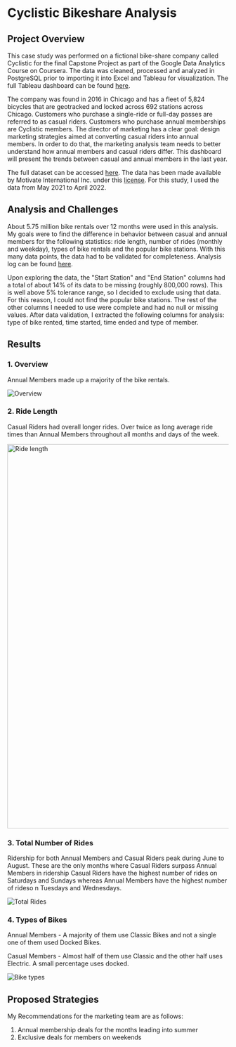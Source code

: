 # Cyclistic Bikeshare Analysis

## Project Overview

This case study was performed on a fictional bike-share company called Cyclistic for the final Capstone Project as part of the Google Data Analytics Course on Coursera. The data was cleaned, processed and analyzed in PostgreSQL prior to importing it into Excel and Tableau for visualization. The full Tableau dashboard can be found [here](https://public.tableau.com/views/CyclisticBikeshare-GoogleDataAnalyticsCapstoneProject/DashboardFinalV2?:language=en-US&publish=yes&:display_count=n&:origin=viz_share_link). 

The company was found in 2016 in Chicago and has a fleet of 5,824 bicycles that are geotracked and locked across 692 stations across Chicago. Customers who purchase a single-ride or full-day passes are referred to as casual riders. Customers who purchase annual memberships are Cyclistic members. The director of marketing has a clear goal: design marketing strategies aimed at converting casual riders into annual members. In order to do that, the marketing analysis team needs to better understand how annual members and casual riders differ. This dashboard will present the trends between casual and annual members in the last year. 

The full dataset can be accessed [here](https://divvy-tripdata.s3.amazonaws.com/index.html). The data has been made available by Motivate International Inc. under this [license](https://ride.divvybikes.com/data-license-agreement). For this study, I used the data from May 2021 to April 2022. 

## Analysis and Challenges

About 5.75 million bike rentals over 12 months were used in this analysis. My goals were to find the difference in behavior between casual and annual members for the following statistics: ride length, number of rides (monthly and weekday), types of bike rentals and the popular bike stations. With this many data points, the data had to be validated for completeness. Analysis log can be found [here](https://github.com/alvindlin/bike_share_analysis/tree/main).

Upon exploring the data, the "Start Station" and "End Station" columns had a total of about 14% of its data to be missing (roughly 800,000 rows). This is well above 5% tolerance range, so I decided to exclude using that data. For this reason, I could not find the popular bike stations. The rest of the other columns I needed to use were complete and had no null or missing values. After data validation, I extracted the following columns for analysis: type of bike rented, time started, time ended and type of member. 

## Results

### 1. Overview
Annual Members made up a majority of the bike rentals.

![Overview](https://user-images.githubusercontent.com/107506192/182290657-2d487684-5b8f-43d1-a3c0-6002fefe52b7.png)

### 2. Ride Length 
Casual Riders had overall longer rides. Over twice as long average ride times than Annual Members throughout all months and days of the week. 

<img width="875" alt="Ride length" src="https://user-images.githubusercontent.com/107506192/182290718-3c37cedd-9410-47a4-a7ca-623dcbafe574.png">

### 3. Total Number of Rides
Ridership for both Annual Members and Casual Riders peak during June to August.  These are the only months where Casual Riders surpass Annual Members in ridership  Casual Riders have the highest number of rides on Saturdays and Sundays whereas Annual Members have the highest number of rideso n Tuesdays and Wednesdays. 

![Total Rides](https://user-images.githubusercontent.com/107506192/182291094-d2962309-948c-43d9-93b8-3916c328139b.png)

### 4. Types of Bikes
Annual Members - A majority of them use Classic Bikes and not a single one of them used Docked Bikes.

Casual Members - Almost half of them use Classic and the other half uses Electric. A small percentage uses docked. 

![Bike types](https://user-images.githubusercontent.com/107506192/182291399-6d9cc896-9a77-4d98-9837-ffd47f48378f.png)

## Proposed Strategies
My Recommendations for the marketing team are as follows:
1. Annual membership deals for the months leading into summer
2. Exclusive deals for members on weekends
